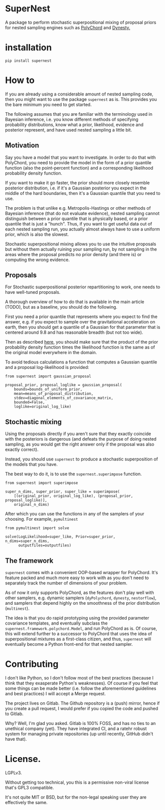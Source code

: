 SuperNest
=========

A package to perform stochastic superpositional mixing of proposal
priors for nested sampling engines such as
[PolyChord](https://pypi.org/project/pypolychord/) and
[Dynesty.](https://pypi.org/project/dynesty/)

installation
============

``` {.bash}
pip install supernest
```

How to
======

If you are already using a considerable amount of nested sampling code,
then you might want to use the package `supernest` as is. This provides
you the bare minimum you need to get started.

The following assumes that you are familiar with the terminology used in
Bayesian inference, i.e. you know different methods of specifying
probability distributions, know what a prior, likelihood, evidence and
posterior represent, and have used nested sampling a little bit.

Motivation
----------

Say you have a model that you want to investigate. In order to do that
with PolyChord, you need to provide the model in the form of a prior
quantile function (also the point-percent function) and a corresponding
likelihood probability density function.

If you want to make it go faster, the prior should more closely resemble
posterior distribution, i.e. if it\'s a Gaussian posterior you expect in
the middle of the hard boundaries, then it\'s a Gaussian quantile that
you need to use.

The problem is that unlike e.g. Metropolis-Hastings or other methods of
Bayesian inference (that do not evaluate evidence), nested sampling
cannot distinguish between a prior quantile that is physically based, or
a prior quantile that is just a \"hunch\". Thus, if you want to get
useful data out of each nested sampling run, you actually almost always
have to use a uniform prior, which is also the slowest.

Stochastic superpositional mixing allows you to use the intuitive
proposals but without them actually ruining your sampling run, by not
sampling in the areas where the proposal predicts no prior density (and
there is) or computing the wrong evidence.

Proposals
---------

For Stochastic superpositional posterior repartitioning to work, one
needs to have well-tuned proposals.

A thorough overview of how to do that is available in the main article
(TODO), but as a baseline, you should do the following.

First you need a prior quantile that represents where you expect to find
the answer, e.g. if you expect to sample over the gravitational
acceleration on earth, then you should get a quantile of a Gaussian for
that parameter that is centered around 9.8 and has reasonable breadth
(but not too wide).

Then as described [here](https://arxiv.org/pdf/1908.04655.pdf), you
should make sure that the product of the prior probability density
function times the likelihood function is the same as of the original
model everywhere in the domain.

To avoid tedious calculations a function that computes a Gaussian
quantile and a proposal log-likelihood is provided:

``` {.python}
from supernest import gaussian_proposal

proposal_prior, proposal_loglike = gaussian_proposal(
    bounds=bounds_of_uniform_prior,
    mean=means_of_proposal_distribution,
    stdev=diagonal_elements_of_covariance_matrix,
    bounded=False,
    loglike=original_log_like)
```

Stochastic mixing
-----------------

Using the proposals directly if you aren\'t sure that they exactly
coincide with the posteriors is dangerous (and defeats the purpose of
doing nested sampling, as you would get the right answer only if the
proposal was also exactly correct).

Instead, you should use `supernest` to produce a stochastic
superposition of the models that you have.

The best way to do it, is to use the `supernest.superimpose` function.

``` {.python}
from supernest import superimpose

super_n_dims, super_prior, super_like = superimpose(
    [(original_prior, original_log_like), (proposal_prior, proposal_loglike)],
    original_n_dims)
```

After which you can use the functions in any of the samplers of your
choosing. For example, `pymultinest`

``` {.python}
from pymultinest import solve

solve(LogLikelihood=super_like, Prior=super_prior, n_dims=super_n_dims,
      outputfiles=outputfiles)
```

The framework
-------------

`supernest` comes with a convenient OOP-based wrapper for PolyChord.
It\'s feature packed and much more easy to work with as you don\'t need
to separately track the number of dimensions of your problem.

As of now it only supports PolyChord, as the features don\'t play well
with other samplers, e.g. dynamic samplers (`dyPolychord`, `dynesty`,
`nestorflow`), and samplers that depend highly on the smoothness of the
prior distribution (`multinest`).

The idea is that you do rapid prototyping using the provided parameter
covariance templates, and eventually subclass the
`supernest.framework.polychord.Model`, and run PolyChord as is. Of
course, this will extend further to a successor to PolyChord that uses
the idea of superpositional mixtures as a first-class citizen, and thus,
`supernest` will eventually become a Python front-end for that nested
sampler.

Contributing
============

I don\'t like Python, so I don\'t follow most of the best practices
(because I think that they exasperate Python\'s weaknesses). Of course
if you feel that some things can be made better (i.e. follow the
aforementioned guidelines and best practices) I will accept a Merge
request.

The project lives on Gitlab. The Github repository is a (push) mirror,
hence if you create a pull request, I would prefer if you copied the
code and pushed to Gitlab.

Why? Well, I\'m glad you asked. Gitlab is 100% FOSS, and has no ties to
an unethical company (yet). They have integrated CI, and a ratehr robust
system for managing private repositories (up until recently, GitHub
didn\'t have that).

License.
========

LGPLv3.

Without getting too technical, you this is a permissive non-viral
license that\'s GPL3 compatible.

It\'s not quite MIT or BSD, but for the non-legal speaking user they are
effectively the same.
